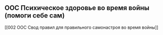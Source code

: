 ## ООС Психическое здоровье во время войны (помоги себе сам)
[[002 ООС Свод правил для правильного самонастроя во время войны]]